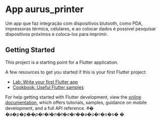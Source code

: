 # App aurus_printer

Um app que faz integração com dispositivos blutooth, como PDA, impressoras térmica, celulares, e ao colocar dados é possivel pesquisar dispositivos próximos e coloca-los para imprimir.

## Getting Started

This project is a starting point for a Flutter application.

A few resources to get you started if this is your first Flutter project:

- [Lab: Write your first Flutter app](https://docs.flutter.dev/get-started/codelab)
- [Cookbook: Useful Flutter samples](https://docs.flutter.dev/cookbook)

For help getting started with Flutter development, view the
[online documentation](https://docs.flutter.dev/), which offers tutorials,
samples, guidance on mobile development, and a full API reference.
#� �a�p�p�_�p�r�i�n�t�e�r�_�a�u�r�o�s�
�
